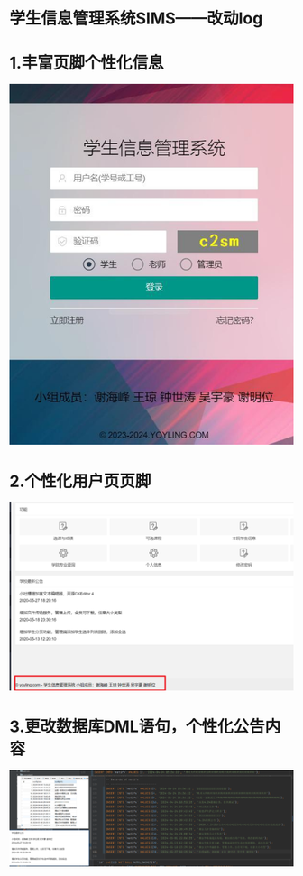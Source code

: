 # 学生信息管理系统SIMS——改动log
# 1.丰富页脚个性化信息
![](README_files/4.jpg)
# 2.个性化用户页页脚
![](README_files/1.png)
# 3.更改数据库DML语句，个性化公告内容
![](README_files/2.png)
